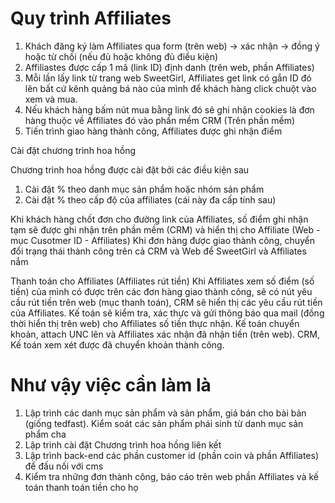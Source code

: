 Quy trình Affiliates
===================

1. Khách đăng ký làm Affiliates qua form (trên web) -> xác nhận -> đồng ý hoặc từ chối (nếu đủ hoặc không đủ điều kiện)
2. Affiliastes được cấp 1 mã (link ID) định danh (trên web, phần Affiliates)
3. Mỗi lần lấy link từ trang web SweetGirl, Affiliates get link có gắn ID đó lên bất cứ kênh quảng bá nào của mình để khách hàng click chuột vào xem và mua.
4. Nếu khách hàng bấm nút mua bằng link đó sẽ ghi nhận cookies là đơn hàng thuộc về Affiliates đó vào phần mềm CRM (Trên phần mềm)
5. Tiến trình giao hàng thành công, Affiliates được ghi nhận điểm

Cài đặt chương trình hoa hồng

Chương trình hoa hồng được cài đặt bởi các điều kiện sau
1. Cài đặt % theo danh mục sản phẩm hoặc nhóm sản phẩm
2. Cài đặt % theo cấp độ của affiliates (cái này đa cấp tính sau)

Khi khách hàng chốt đơn cho đường link của Affiliates, số điểm ghi nhận tạm sẽ được ghi nhận trên phần mềm (CRM) và hiển thị cho Affiliate (Web - mục Cusotmer ID - Affiliates)
Khi đơn hàng được giao thành công, chuyển đổi trạng thái thành công trên cả CRM và Web để SweetGirl và Affiliates nắm

Thanh toán cho Affiliates (Affiliates rút tiền)
Khi Affiliates xem số điểm (số tiền) của mình có được trên các đơn hàng giao thành công, sẽ có nút yêu cầu rút tiền trên web (mục thanh toán), CRM sẽ hiển thị các yêu cầu rút tiền của Affiliates.
Kế toán sẽ kiểm tra, xác thực và gửi thông báo qua mail (đồng thời hiển thị trên web) cho Affiliates số tiền thực nhận.
Kế toán chuyển khoản, attach UNC lên và Affiliates xác nhận đã nhận tiền (trên web). CRM, Kế toán xem xét được đã chuyển khoản thành công.

Như vậy việc cần làm là
===================
1. Lập trình các danh mục sản phẩm và sản phẩm, giá bán cho bài bản (giống tedfast). Kiểm soát các sản phẩm phái sinh từ danh mục sản phẩm cha
2. Lập trình cài đặt Chương trình hoa hồng liên kết
3. Lập trình back-end các phần customer id (phần coin và phần Affiliates) để đấu nối với cms
4. Kiểm tra những đơn thành công, báo cáo trên web phần Affiliates và kế toán thanh toán tiền cho họ
